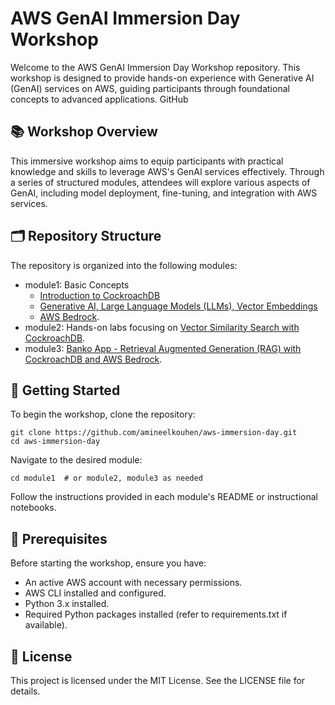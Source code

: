 # AWS GenAI Immersion Day Workshop
Welcome to the AWS GenAI Immersion Day Workshop repository. This workshop is designed to provide hands-on experience with Generative AI (GenAI) services on AWS, guiding participants through foundational concepts to advanced applications.
GitHub

## 📚 Workshop Overview
This immersive workshop aims to equip participants with practical knowledge and skills to leverage AWS's GenAI services effectively. Through a series of structured modules, attendees will explore various aspects of GenAI, including model deployment, fine-tuning, and integration with AWS services.

## 🗂 Repository Structure
The repository is organized into the following modules:

- module1: Basic Concepts
  - [Introduction to CockroachDB](module1/part1-CockroachDB.md)
  - [Generative AI, Large Language Models (LLMs), Vector Embeddings](module1/part2-Vector-LLM.md) 
  - [AWS Bedrock](module1/part3-Bedrock.md).
- module2: Hands-on labs focusing on [Vector Similarity Search with CockroachDB](module2/vss-crdb.md).
- module3: [Banko App - Retrieval Augmented Generation (RAG) with CockroachDB and AWS Bedrock](module3/RAG.md).

## 🚀 Getting Started

To begin the workshop, clone the repository:
```
git clone https://github.com/amineelkouhen/aws-immersion-day.git
cd aws-immersion-day
```

Navigate to the desired module:
```
cd module1  # or module2, module3 as needed
```
Follow the instructions provided in each module's README or instructional notebooks.

## 🧰 Prerequisites
Before starting the workshop, ensure you have:

- An active AWS account with necessary permissions.
- AWS CLI installed and configured.
- Python 3.x installed.
- Required Python packages installed (refer to requirements.txt if available).

## 📄 License
This project is licensed under the MIT License. See the LICENSE file for details.

